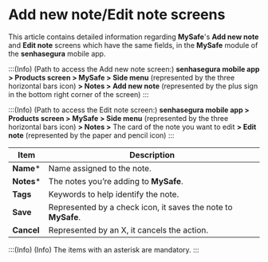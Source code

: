 # Add new note/Edit note screens

This article contains detailed information regarding **MySafe**'s **Add new note** and **Edit note** screens which have the same fields, in the **MySafe** module of the **senhasegura** mobile app.

:::(Info) (Path to access the Add new note screen:)
**senhasegura mobile app > Products screen > MySafe > Side menu** (represented by the three horizontal bars icon) **> Notes > Add new note** (represented by the plus sign in the bottom right corner of the screen)
:::

:::(Info) (Path to access the Edit note screen:)
**senhasegura mobile app > Products screen > MySafe > Side menu** (represented by the three horizontal bars icon) **> Notes >** The card of the note you want to edit **> Edit note** (represented by the paper and pencil icon)
:::


| Item | Description |
| --- | --- |
| **Name*** | Name assigned to the note. |
| **Notes*** | The notes you’re adding to **MySafe**. |
| **Tags** | Keywords to help identify the note. |
| **Save** | Represented by a check icon, it saves the note to **MySafe**. |
| **Cancel** | Represented by an X, it cancels the action. |

:::(Info) (Info)
The items with an asterisk are mandatory.
:::